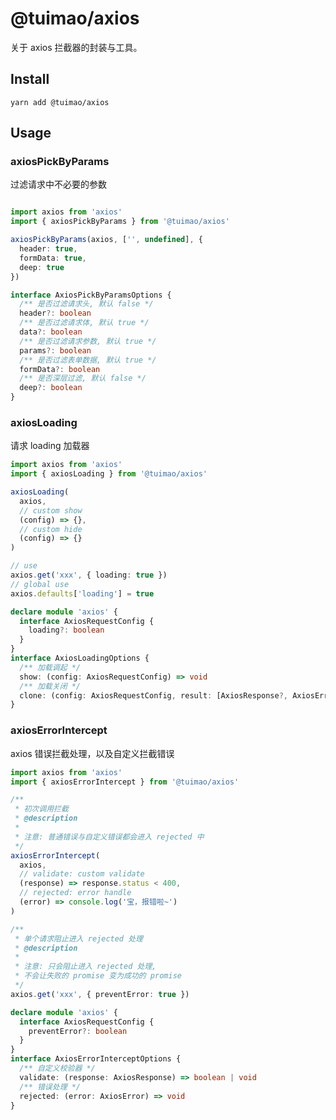 # @tuimao/axios

关于 axios 拦截器的封装与工具。

## Install

`yarn add @tuimao/axios`

## Usage

### axiosPickByParams

过滤请求中不必要的参数

~~~typescript

import axios from 'axios'
import { axiosPickByParams } from '@tuimao/axios'

axiosPickByParams(axios, ['', undefined], {
  header: true,
  formData: true,
  deep: true
})

~~~

~~~typescript
interface AxiosPickByParamsOptions {
  /** 是否过滤请求头, 默认 false */
  header?: boolean
  /** 是否过滤请求体, 默认 true */
  data?: boolean
  /** 是否过滤请求参数, 默认 true */
  params?: boolean
  /** 是否过滤表单数据, 默认 true */
  formData?: boolean
  /** 是否深层过滤, 默认 false */
  deep?: boolean
}
~~~

### axiosLoading

请求 loading 加载器

~~~typescript
import axios from 'axios'
import { axiosLoading } from '@tuimao/axios'

axiosLoading(
  axios,
  // custom show
  (config) => {},
  // custom hide
  (config) => {}
)

// use
axios.get('xxx', { loading: true })
// global use
axios.defaults['loading'] = true
~~~

~~~typescript
declare module 'axios' {
  interface AxiosRequestConfig {
    loading?: boolean
  }
}
interface AxiosLoadingOptions {
  /** 加载调起 */
  show: (config: AxiosRequestConfig) => void
  /** 加载关闭 */
  clone: (config: AxiosRequestConfig, result: [AxiosResponse?, AxiosError?]) => void
}
~~~

### axiosErrorIntercept

axios 错误拦截处理，以及自定义拦截错误

~~~typescript
import axios from 'axios'
import { axiosErrorIntercept } from '@tuimao/axios'

/**
 * 初次调用拦截
 * @description
 * 
 * 注意: 普通错误与自定义错误都会进入 rejected 中
 */
axiosErrorIntercept(
  axios,
  // validate: custom validate
  (response) => response.status < 400,
  // rejected: error handle
  (error) => console.log('宝，报错啦~')
)

/**
 * 单个请求阻止进入 rejected 处理
 * @description
 * 
 * 注意: 只会阻止进入 rejected 处理, 
 * 不会让失败的 promise 变为成功的 promise
 */
axios.get('xxx', { preventError: true })
~~~

~~~typescript
declare module 'axios' {
  interface AxiosRequestConfig {
    preventError?: boolean
  }
}
interface AxiosErrorInterceptOptions {
  /** 自定义校验器 */
  validate: (response: AxiosResponse) => boolean | void
  /** 错误处理 */
  rejected: (error: AxiosError) => void
}
~~~